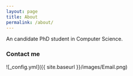 ```yaml
---
layout: page
title: About
permalink: /about/
---
```


An candidate PhD student in Computer Science.

### Contact me

![_config.yml]({{ site.baseurl }}/images/Email.png)
